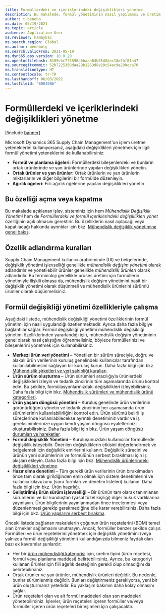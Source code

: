 ```yaml
---
title: Formüllerdeki ve içeriklerindeki değişiklikleri yönetme
description: Bu makalede, formül yönetiminin nasıl yapılması ve üretim ana verilerinin işlenmesine yapılan değişikliklerin nasıl yönetileceği açıklanmaktadır.
author: t-benebo
ms.date: 05/19/2021
ms.topic: article
audience: Application User
ms.reviewer: kamaybac
ms.search.region: Global
ms.author: benebotg
ms.search.validFrom: 2021-05-19
ms.dyn365.ops.version: 10.0.20
ms.openlocfilehash: 8105ebc7f3698a6baaa04b6548dac18a7bf81a47
ms.sourcegitcommit: 52b7225350daa29b1263d8e29c54ac9e20bcca70
ms.translationtype: HT
ms.contentlocale: tr-TR
ms.lasthandoff: 06/03/2022
ms.locfileid: "8904086"
---
```

# <a name="manage-changes-in-formulas-and-their-ingredients"></a>Formüllerdeki ve içeriklerindeki değişiklikleri yönetme

[!include [banner](../includes/banner.md)]

Microsoft Dynamics 365 Supply Chain Management'un işlem üretme yeteneklerini kullanıyorsanız, aşağıdaki değişiklikleri yönetmek için ilgili formül yönetimi yeteneklerini de kullanabilirsiniz:

- **Formül ve planlama öğeleri:** Formüllerdeki bileşenlerdeki ve bunların ortak ürünlerinde ve yan ürünlerinde yapılan değişiklikleri yönetin.
- **Ortak ürünler ve yan ürünler:** Ortak ürünlerin ve yan ürünlerin miktarlarını ve diğer bilgilerini bir formülde düzenleyin.
- **Ağırlık öğeleri:** Fiili ağırlık öğelerine yapılan değişiklikleri yönetin.

## <a name="turn-this-feature-on-or-off"></a>Bu özelliği açma veya kapatma

Bu makalede açıklanan işlev, sisteminiz için hem *Mühendislik Değişiklik Yönetimi* hem de *Formüllerdeki ve formül içeriklerindeki değişiklikleri yönet* özelliğinin açık olmasını gerektirir. Bu özelliklerin nasıl açılacağı veya kapatılacağı hakkında ayrıntılar için bkz. [Mühendislik değişiklik yönetimine genel bakış](product-engineering-overview.md).

## <a name="feature-naming-conventions"></a>Özellik adlandırma kuralları

Supply Chain Management kullanıcı arabiriminde (UI) ve belgelerinde, değişiklik yönetimi işlevselliği genellikle *mühendislik değişim yönetimi* olarak adlandırılır ve yönetilebilir ürünler genellikle *mühendislik ürünleri* olarak adlandırılır. Bu terminoloji genellikle proses üretimi için formüllerin yönetimiyle ilişkili olmasa da, mühendislik değişim yönetimini basit bir değişiklik yönetimi olarak düşünmeli ve mühendislik ürünlerini sürümlü ürünler olarak düşünmelisiniz.

## <a name="work-with-formula-change-management-features"></a>Formül değişikliği yönetimi özellikleriyle çalışma

Aşağıdaki listede, mühendislik değişikliği yönetimi özelliklerinin formül yönetimi için nasıl uygulandığı özetlenmektedir. Ayrıca daha fazla bilgiye bağlantılar sağlar. Formül değişikliği yönetimi mühendislik değişikliği yönetimi özelliklerinden yararlandığı için, mühendislik değişim yönetiminin genel olarak nasıl çalıştığını öğrenmelisiniz, böylece formüllerinizi ve bileşenlerini yönetmek için kullanabilirsiniz.

- **Merkezi ürün veri yönetimi** – Yönetilen bir sürüm süreciyle, doğru ve alakalı ürün verilerinin kuruluş genelindeki kullanıcılar tarafından kullanılabilmesini sağlayan bir kuruluş kurun. Daha fazla bilgi için bkz. [Mühendislik şirketleri ve veri sahipliği kuralları](engineering-org-data-ownership-rules.md).
- **Ürün sürüm oluşturma** – Ürün sürümleri aracılığıyla ürünlerdeki değişiklikleri izleyin ve tedarik zincirinin tüm aşamalarında ürünü kontrol edin. Bu şekilde, formülasyonlarınızdaki değişiklikleri izleyebilirsiniz. Daha fazla bilgi için bkz. [Mühendislik sürümleri ve mühendislik ürünü kategorileri](engineering-versions-product-category.md).
- **Ürün yaşam döngüsü yönetimi** – Kuruluş genelinde ürün verilerinin görünürlüğünü yönetin ve tedarik zincirinin her aşamasında ürün sürümlerinin kullanılabilirliğini kontrol edin. Ürün sürümü belirli iş süreçlerinde kullanılabilecekse ayrıntılı denetiminiz vardır ve iş gereksinimlerinize uygun kendi yaşam döngüsü eyaletlerinizi oluşturabilirsiniz. Daha fazla bilgi için bkz. [Ürün yaşam döngüsü durumları ve hareketler](product-lifecycle-state-transactions.md).
- **Formül değişiklik Yönetimi** – Kuruluşunuzdaki kullanıcılar formüllerde değişiklik isteyebilir. Önerilen değişikliklerin etkisini değerlendirmek ve belgelemek için değişiklik emirlerini kullanın. Değişiklik sürecini ve ürünün yeni sürümlerinin ve formülünün serbest bırakılması için iş akışları ekleyin. Daha fazla bilgi için bkz. [Mühendislik ürünlerindeki değişiklikleri yönetme](engineering-change-management.md).
- **Hazır olma denetimi** – Tüm gerekli ürün verilerinin ürün bırakılmadan önce tam olarak girildiğinden emin olmak için sistem denetimlerini ve kullanıcı kılavuzunu (soru formları ve denetim listeleri) kullanın. Daha fazla bilgi için bkz. [Ürün hazırlığı](product-readiness.md).
- **Geliştirilmiş ürün sürüm işlevselliği** – Bir ürünün tam olarak tanımlanan sürümlerini ve bir kuruluştan (yasal tüzel kişiliği) diğer hukuk varlıklarına yayınlayın. Ürün bilgilerinin yayınlanmadan önce incelenmesi veya düzenlenmesi gerekip gerekmediğine bile karar verebilirsiniz. Daha fazla bilgi için bkz. [Ürün yapılarını serbest bırakma](release-product-structure.md).

Önceki listede bağlanan makalelerin çoğunun ürün reçetelerini (BOM) temel alan örnekler sağlamasını unutmayın. Ancak, formüller benzer şekilde çalışır. Formülleri ve ürün reçetelerini yönetmek için değişiklik yönetimini (veya yalnızca formül değişikliği yönetimi) kullandığınızda bilmeniz faydalı olan bazı ek kavramlar şunlardır:

- Her bir [ürün mühendisliği kategorisi](engineering-versions-product-category.md) için, üretim tipini (ürün reçetesi, formül veya planlama maddesi) belirtebilirsiniz. Ayrıca, bu kategoriyi kullanan ürünler için fiili ağırlık desteğinin gerekli olup olmadığını da belirtebilirsiniz.
- Ortak ürünler ve yan ürünler, mühendislik ürünleri değildir. Bu nedenle, bunlar sürümlenmiş değildir. Bunları değiştirmeniz gerekiyorsa, yeni bir ürün oluşturmanız yeterlidir. Bu yaklaşım bakımın daha kolay olmasını sağlar.
- Ürün reçeteleri olan ve alt formül maddeleri olan son maddeleri yönetebilirsiniz. İşlevler, ürün reçeteleri içeren formüller ve/veya formüller içeren ürün reçeteleri birleşimleri için çalışacaktır.
